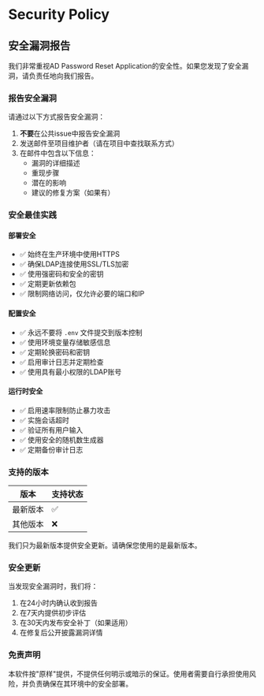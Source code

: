 # Security Policy

## 安全漏洞报告

我们非常重视AD Password Reset Application的安全性。如果您发现了安全漏洞，请负责任地向我们报告。

### 报告安全漏洞

请通过以下方式报告安全漏洞：

1. **不要**在公共issue中报告安全漏洞
2. 发送邮件至项目维护者（请在项目中查找联系方式）
3. 在邮件中包含以下信息：
   - 漏洞的详细描述
   - 重现步骤
   - 潜在的影响
   - 建议的修复方案（如果有）

### 安全最佳实践

#### 部署安全

- ✅ 始终在生产环境中使用HTTPS
- ✅ 确保LDAP连接使用SSL/TLS加密
- ✅ 使用强密码和安全的密钥
- ✅ 定期更新依赖包
- ✅ 限制网络访问，仅允许必要的端口和IP

#### 配置安全

- ✅ 永远不要将 `.env` 文件提交到版本控制
- ✅ 使用环境变量存储敏感信息
- ✅ 定期轮换密码和密钥
- ✅ 启用审计日志并定期检查
- ✅ 使用具有最小权限的LDAP账号

#### 运行时安全

- ✅ 启用速率限制防止暴力攻击
- ✅ 实施会话超时
- ✅ 验证所有用户输入
- ✅ 使用安全的随机数生成器
- ✅ 定期备份审计日志

### 支持的版本

| 版本 | 支持状态 |
| --- | --- |
| 最新版本 | ✅ |
| 其他版本 | ❌ |

我们只为最新版本提供安全更新。请确保您使用的是最新版本。

### 安全更新

当发现安全漏洞时，我们将：

1. 在24小时内确认收到报告
2. 在7天内提供初步评估
3. 在30天内发布安全补丁（如果适用）
4. 在修复后公开披露漏洞详情

### 免责声明

本软件按"原样"提供，不提供任何明示或暗示的保证。使用者需要自行承担使用风险，并负责确保在其环境中的安全部署。